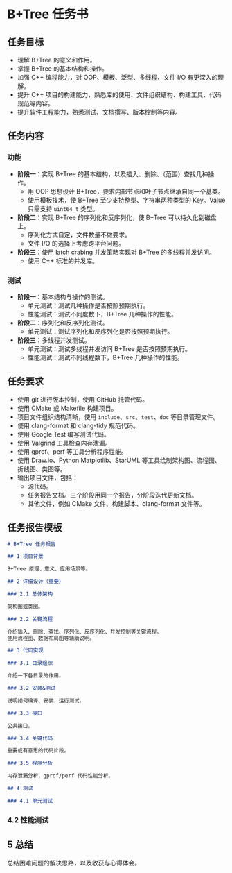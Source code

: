# B+Tree 任务书

## 任务目标

- 理解 B+Tree 的意义和作用。
- 掌握 B+Tree 的基本结构和操作。
- 加强 C++ 编程能力，对 OOP、模板、泛型、多线程、文件 I/O 有更深入的理解。
- 提升 C++ 项目的构建能力，熟悉库的使用、文件组织结构、构建工具、代码规范等内容。
- 提升软件工程能力，熟悉测试、文档撰写、版本控制等内容。

## 任务内容

### 功能

- **阶段一**：实现 B+Tree 的基本结构，以及插入、删除、（范围）查找几种操作。
  - 用 OOP 思想设计 B+Tree，要求内部节点和叶子节点继承自同一个基类。
  - 使用模板技术，使 B+Tree 至少支持整型、字符串两种类型的 Key。Value 只需支持 `uint64_t` 类型。
- **阶段二**：实现 B+Tree 的序列化和反序列化，使 B+Tree 可以持久化到磁盘上。
  - 序列化方式自定，文件数量不做要求。
  - 文件 I/O 的选择上考虑跨平台问题。
- **阶段三**：使用 latch crabing 并发策略实现对 B+Tree 的多线程并发访问。
  - 使用 C++ 标准的并发库。

### 测试

- **阶段一**：基本结构与操作的测试。
  - 单元测试：测试几种操作是否按照预期执行。
  - 性能测试：测试不同度数下，B+Tree 几种操作的性能。
- **阶段二**：序列化和反序列化测试。
  - 单元测试：测试序列化和反序列化是否按照预期执行。
- **阶段三**：多线程并发测试。
  - 单元测试：测试多线程并发访问 B+Tree 是否按照预期执行。
  - 性能测试：测试不同线程数下，B+Tree 几种操作的性能。

## 任务要求

- 使用 git 进行版本控制，使用 GitHub 托管代码。
- 使用 CMake 或 Makefile 构建项目。
- 项目文件组织结构清晰，使用 `include`、`src`、`test`、`doc` 等目录管理文件。
- 使用 clang-format 和 clang-tidy 规范代码。
- 使用 Google Test 编写测试代码。
- 使用 Valgrind 工具检查内存泄漏。
- 使用 gprof、perf 等工具分析程序性能。
- 使用 Draw.io、Python Matplotlib、StarUML 等工具绘制架构图、流程图、折线图、类图等。
- 输出项目文件，包括：
  - 源代码。
  - 任务报告文档。三个阶段用同一个报告，分阶段迭代更新文档。
  - 其他文件，例如 CMake 文件、构建脚本、clang-format 文件等。

## 任务报告模板

```markdown
# B+Tree 任务报告

## 1 项目背景

B+Tree 原理、意义、应用场景等。

## 2 详细设计（重要）

### 2.1 总体架构

架构图或类图。

### 2.2 关键流程

介绍插入、删除、查找、序列化、反序列化、并发控制等关键流程。
使用流程图、数据布局图等辅助说明。

## 3 代码实现

### 3.1 目录组织

介绍一下各目录的作用。

### 3.2 安装&测试

说明如何编译、安装、运行测试。

### 3.3 接口

公共接口。

### 3.4 关键代码

重要或有意思的代码片段。

### 3.5 程序分析

内存泄漏分析，gprof/perf 代码性能分析。

## 4 测试

### 4.1 单元测试
```

### 4.2 性能测试

## 5 总结

总结困难问题的解决思路，以及收获与心得体会。
